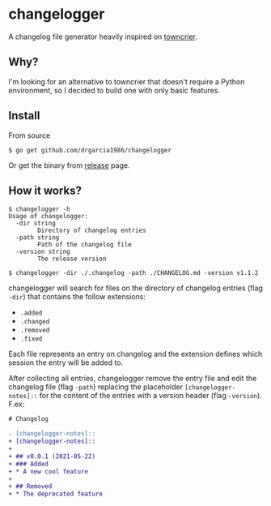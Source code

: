 # changelogger
A changelog file generator heavily inspired on [towncrier](https://github.com/twisted/towncrier).

## Why?
I'm looking for an alternative to towncrier that doesn't require a Python environment,
so I decided to build one with only basic features.

## Install
From source
```
$ go get github.com/drgarcia1986/changelogger
```
Or get the binary from [release](https://github.com/drgarcia1986/changelogger/releases) page.

## How it works?
```
$ changelogger -h
Usage of changelogger:
  -dir string
        Directory of changelog entries
  -path string
        Path of the changelog file
  -version string
        The release version

$ changelogger -dir ./.changelog -path ./CHANGELOG.md -version v1.1.2
```
changelogger will search for files on the directory of changelog entries (flag `-dir`) that contains the follow extensions:

* `.added`
* `.changed`
* `.removed`
* `.fixed`

Each file represents an entry on changelog and the extension defines which session the entry will be added to.

After collecting all entries, changelogger remove the entry file and edit the changelog file (flag `-path`) replacing the placeholder
`[changelogger-notes]::` for the content of the entries with a version header (flag `-version`). F.ex:

```diff
# Changelog

- [changelogger-notes]::
+ [changelogger-notes]::
+
+ ## v0.0.1 (2021-05-22)
+ ### Added
+ * A new cool feature
+
+ ## Removed
+ * The deprecated feature
```
